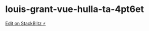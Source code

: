# louis-grant-vue-hulla-ta-4pt6et

[Edit on StackBlitz ⚡️](https://stackblitz.com/edit/vue-hulla-ta-4pt6et)